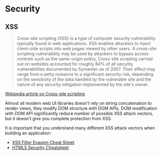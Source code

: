 # Security

## XSS

> Cross-site scripting (XSS) is a type of computer security vulnerability typically found in web applications. XSS
> enables attackers to inject client-side scripts into web pages viewed by other users. A cross-site scripting
> vulnerability may be used by attackers to bypass access controls such as the same-origin policy. Cross-site
> scripting carried out on websites accounted for roughly 84% of all security vulnerabilities documented by Symantec
> as of 2007. Their effect may range from a petty nuisance to a significant security risk, depending on the
> sensitivity of the data handled by the vulnerable site and the nature of any security mitigation implemented by
> the site's owner.

[Wikipedia article on Cross-site scripting](https://en.wikipedia.org/wiki/Cross-site_scripting)

Almost all modern web UI libraries doesn't rely on string concatenation to render views, they modify DOM structure with
DOM APIs. DOM modification with DOM API significantly reduce number of possible XSS attack vectors, but it doesn't give
you complete protection from XSS.

It is important that you understand many different XSS attack vectors when building an application:

- [XSS Filter Evasion Cheat Sheet](https://www.owasp.org/index.php/XSS_Filter_Evasion_Cheat_Sheet)
- [HTML5 Security Cheatsheet](http://heideri.ch/jso/)
